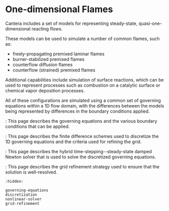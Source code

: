 # One-dimensional Flames

Cantera includes a set of models for representing steady-state, quasi-one-dimensional
reacting flows.

These models can be used to simulate a number of common flames, such as:

- freely-propagating premixed laminar flames
- burner-stabilized premixed flames
- counterflow diffusion flames
- counterflow (strained) premixed flames

Additional capabilities include simulation of surface reactions, which can be used to
represent processes such as combustion on a catalytic surface or chemical vapor
deposition processes.

All of these configurations are simulated using a common set of governing equations
within a 1D flow domain, with the differences between the models being represented by
differences in the boundary conditions applied.

[](governing-equations)
: This page describes the governing equations and the various boundary conditions that
  can be applied.

[](discretization)
: This page describes the finite difference schemes used to discretize the 1D governing
  equations and the criteria used for refining the grid.

[](nonlinear-solver)
: This page describes the hybrid time-stepping--steady-state damped Newton solver that
  is used to solve the discretized governing equations.

[](grid-refinement)
: This page describes the grid refinement strategy used to ensure that the solution is
  well-resolved.

```{toctree}
:hidden:

governing-equations
discretization
nonlinear-solver
grid-refinement
```
